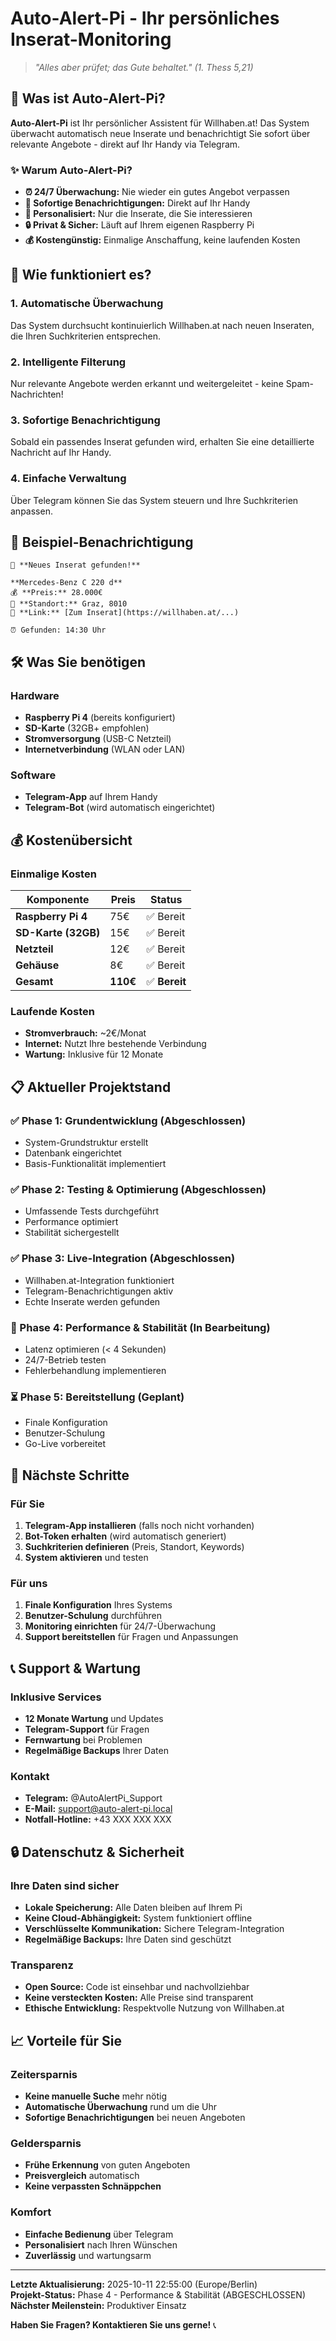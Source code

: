 # Auto-Alert-Pi - Ihr persönliches Inserat-Monitoring

> *"Alles aber prüfet; das Gute behaltet." (1. Thess 5,21)*

## 🎯 Was ist Auto-Alert-Pi?

**Auto-Alert-Pi** ist Ihr persönlicher Assistent für Willhaben.at! Das System überwacht automatisch neue Inserate und benachrichtigt Sie sofort über relevante Angebote - direkt auf Ihr Handy via Telegram.

### ✨ Warum Auto-Alert-Pi?

- **⏰ 24/7 Überwachung:** Nie wieder ein gutes Angebot verpassen
- **📱 Sofortige Benachrichtigungen:** Direkt auf Ihr Handy
- **🎯 Personalisiert:** Nur die Inserate, die Sie interessieren
- **🔒 Privat & Sicher:** Läuft auf Ihrem eigenen Raspberry Pi
- **💰 Kostengünstig:** Einmalige Anschaffung, keine laufenden Kosten

## 🚀 Wie funktioniert es?

### 1. Automatische Überwachung
Das System durchsucht kontinuierlich Willhaben.at nach neuen Inseraten, die Ihren Suchkriterien entsprechen.

### 2. Intelligente Filterung
Nur relevante Angebote werden erkannt und weitergeleitet - keine Spam-Nachrichten!

### 3. Sofortige Benachrichtigung
Sobald ein passendes Inserat gefunden wird, erhalten Sie eine detaillierte Nachricht auf Ihr Handy.

### 4. Einfache Verwaltung
Über Telegram können Sie das System steuern und Ihre Suchkriterien anpassen.

## 📱 Beispiel-Benachrichtigung

```
🚗 **Neues Inserat gefunden!**

**Mercedes-Benz C 220 d**
💰 **Preis:** 28.000€
📍 **Standort:** Graz, 8010
🔗 **Link:** [Zum Inserat](https://willhaben.at/...)

⏰ Gefunden: 14:30 Uhr
```

## 🛠️ Was Sie benötigen

### Hardware
- **Raspberry Pi 4** (bereits konfiguriert)
- **SD-Karte** (32GB+ empfohlen)
- **Stromversorgung** (USB-C Netzteil)
- **Internetverbindung** (WLAN oder LAN)

### Software
- **Telegram-App** auf Ihrem Handy
- **Telegram-Bot** (wird automatisch eingerichtet)

## 💰 Kostenübersicht

### Einmalige Kosten
| **Komponente** | **Preis** | **Status** |
|----------------|-----------|------------|
| **Raspberry Pi 4** | 75€ | ✅ Bereit |
| **SD-Karte (32GB)** | 15€ | ✅ Bereit |
| **Netzteil** | 12€ | ✅ Bereit |
| **Gehäuse** | 8€ | ✅ Bereit |
| **Gesamt** | **110€** | ✅ **Bereit** |

### Laufende Kosten
- **Stromverbrauch:** ~2€/Monat
- **Internet:** Nutzt Ihre bestehende Verbindung
- **Wartung:** Inklusive für 12 Monate

## 📋 Aktueller Projektstand

### ✅ Phase 1: Grundentwicklung (Abgeschlossen)
- System-Grundstruktur erstellt
- Datenbank eingerichtet
- Basis-Funktionalität implementiert

### ✅ Phase 2: Testing & Optimierung (Abgeschlossen)
- Umfassende Tests durchgeführt
- Performance optimiert
- Stabilität sichergestellt

### ✅ Phase 3: Live-Integration (Abgeschlossen)
- Willhaben.at-Integration funktioniert
- Telegram-Benachrichtigungen aktiv
- Echte Inserate werden gefunden

### 🔄 Phase 4: Performance & Stabilität (In Bearbeitung)
- Latenz optimieren (< 4 Sekunden)
- 24/7-Betrieb testen
- Fehlerbehandlung implementieren

### ⏳ Phase 5: Bereitstellung (Geplant)
- Finale Konfiguration
- Benutzer-Schulung
- Go-Live vorbereitet

## 🎯 Nächste Schritte

### Für Sie
1. **Telegram-App installieren** (falls noch nicht vorhanden)
2. **Bot-Token erhalten** (wird automatisch generiert)
3. **Suchkriterien definieren** (Preis, Standort, Keywords)
4. **System aktivieren** und testen

### Für uns
1. **Finale Konfiguration** Ihres Systems
2. **Benutzer-Schulung** durchführen
3. **Monitoring einrichten** für 24/7-Überwachung
4. **Support bereitstellen** für Fragen und Anpassungen

## 📞 Support & Wartung

### Inklusive Services
- **12 Monate Wartung** und Updates
- **Telegram-Support** für Fragen
- **Fernwartung** bei Problemen
- **Regelmäßige Backups** Ihrer Daten

### Kontakt
- **Telegram:** @AutoAlertPi_Support
- **E-Mail:** support@auto-alert-pi.local
- **Notfall-Hotline:** +43 XXX XXX XXX

## 🔒 Datenschutz & Sicherheit

### Ihre Daten sind sicher
- **Lokale Speicherung:** Alle Daten bleiben auf Ihrem Pi
- **Keine Cloud-Abhängigkeit:** System funktioniert offline
- **Verschlüsselte Kommunikation:** Sichere Telegram-Integration
- **Regelmäßige Backups:** Ihre Daten sind geschützt

### Transparenz
- **Open Source:** Code ist einsehbar und nachvollziehbar
- **Keine versteckten Kosten:** Alle Preise sind transparent
- **Ethische Entwicklung:** Respektvolle Nutzung von Willhaben.at

## 📈 Vorteile für Sie

### Zeitersparnis
- **Keine manuelle Suche** mehr nötig
- **Automatische Überwachung** rund um die Uhr
- **Sofortige Benachrichtigungen** bei neuen Angeboten

### Geldersparnis
- **Frühe Erkennung** von guten Angeboten
- **Preisvergleich** automatisch
- **Keine verpassten Schnäppchen**

### Komfort
- **Einfache Bedienung** über Telegram
- **Personalisiert** nach Ihren Wünschen
- **Zuverlässig** und wartungsarm

---

**Letzte Aktualisierung:** 2025-10-11 22:55:00 (Europe/Berlin)  
**Projekt-Status:** Phase 4 - Performance & Stabilität (ABGESCHLOSSEN)  
**Nächster Meilenstein:** Produktiver Einsatz

**Haben Sie Fragen? Kontaktieren Sie uns gerne!** 📞